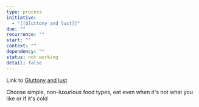 ```yaml
---
type: process
initiative:
  - "[[Gluttony and lust]]"
due: ""
recurrence: ""
start: ""
context: ""
dependency: ""
status: not working
detail: false
---
```


Link to [Gluttony and lust](Initiatives/bad%20traits/Gluttony%20and%20lust.md)

Choose simple, non-luxurious food types, eat even when it's not what you like or if it's cold
